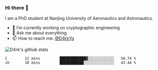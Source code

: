 ### Hi there 👋

I am a PhD student at Nanjing University of Aeronautics and Astronautics.

- 🔭 I’m currently working on cryptographic engineering
- 💬 Ask me about everything
- 📫 How to reach me: [@D4rkYg](https://twitter.com/D4rkYg)

![D4rk's github stats](https://github-readme-stats.vercel.app/api?username=dd4rk&show_icons=true&title_color=fff&icon_color=79ff97&text_color=9f9f9f&bg_color=151515)

<!--START_SECTION:waka-->
```text
C        12 mins         ████████████▓░░░░░░░░░░░░   50.74 % 
sh       10 mins         ███████████░░░░░░░░░░░░░░   43.44 % 
```
<!--END_SECTION:waka-->
